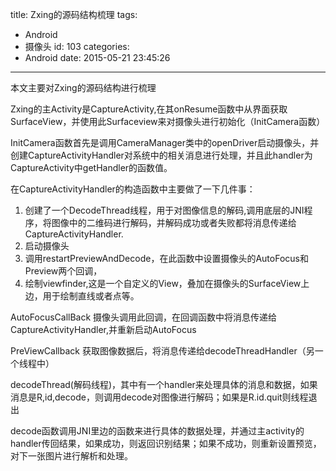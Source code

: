 title: Zxing的源码结构梳理
tags:
  - Android
  - 摄像头
id: 103
categories:
  - Android
date: 2015-05-21 23:45:26
---

本文主要对Zxing的源码结构进行梳理

Zxing的主Activity是CaptureActivity,在其onResume函数中从界面获取SurfaceView，并使用此Surfaceview来对摄像头进行初始化（InitCamera函数）<!--more-->

InitCamera函数首先是调用CameraManager类中的openDriver启动摄像头，并创建CaptureActivityHandler对系统中的相关消息进行处理，并且此handler为CaptureActivity中getHandler的函数值。

在CaptureActivityHandler的构造函数中主要做了一下几件事：

1.  <div>创建了一个DecodeThread线程，用于对图像信息的解码,调用底层的JNI程序，将图像中的二维码进行解码，并解码成功或者失败都将消息传递给CaptureActivityHandler.</div>
2.  <div>启动摄像头</div>
3.  <div>调用restartPreviewAndDecode，在此函数中设置摄像头的AutoFocus和Preview两个回调，</div>
4.  <div>绘制viewfinder,这是一个自定义的View，叠加在摄像头的SurfaceView上边，用于绘制直线或者点等。</div>
AutoFocusCallBack 摄像头调用此回调，在回调函数中将消息传递给CaptureActivityHandler,并重新启动AutoFocus

PreViewCallback 获取图像数据后，将消息传递给decodeThreadHandler（另一个线程中）

decodeThread(解码线程)，其中有一个handler来处理具体的消息和数据，如果消息是R,id,decode，则调用decode对图像进行解码；如果是R.id.quit则线程退出

decode函数调用JNI里边的函数来进行具体的数据处理，并通过主activity的handler传回结果，如果成功，则返回识别结果；如果不成功，则重新设置预览，对下一张图片进行解析和处理。
